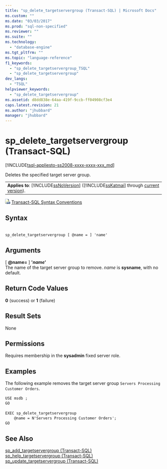 ```yaml
---
title: "sp_delete_targetservergroup (Transact-SQL) | Microsoft Docs"
ms.custom: ""
ms.date: "03/03/2017"
ms.prod: "sql-non-specified"
ms.reviewer: ""
ms.suite: ""
ms.technology: 
  - "database-engine"
ms.tgt_pltfrm: ""
ms.topic: "language-reference"
f1_keywords: 
  - "sp_delete_targetservergroup_TSQL"
  - "sp_delete_targetservergroup"
dev_langs: 
  - "TSQL"
helpviewer_keywords: 
  - "sp_delete_targetservergroup"
ms.assetid: d8dd838e-64aa-419f-9ccb-ff04908cf3e4
caps.latest.revision: 21
ms.author: "jhubbard"
manager: "jhubbard"
---
```

# sp_delete_targetservergroup (Transact-SQL)
[!INCLUDE[tsql-appliesto-ss2008-xxxx-xxxx-xxx_md](../../../a9retired/includes/tsql-appliesto-ss2008-xxxx-xxxx-xxx-md.md)]

  Deletes the specified target server group.  
  
||  
|-|  
|**Applies to**: [!INCLUDE[ssNoVersion](../../../a9notintoc/includes/ssnoversion-md.md)] ([!INCLUDE[ssKatmai](../../../a9notintoc/includes/sskatmai-md.md)] through [current version](http://go.microsoft.com/fwlink/p/?LinkId=299658)).|  
  
 ![Topic link icon](../../../a9notintoc/media/topic-link.gif "Topic link icon") [Transact-SQL Syntax Conventions](../../../t-sql/language-elements/transact-sql-syntax-conventions-transact-sql.md)  
  
## Syntax  
  
```  
  
sp_delete_targetservergroup [ @name = ] 'name'   
```  
  
## Arguments  
 [ **@name=** ] **'***name***'**  
 The name of the target server group to remove. *name* is **sysname**, with no default.  
  
## Return Code Values  
 **0** (success) or **1** (failure)  
  
## Result Sets  
 None  
  
## Permissions  
 Requires membership in the **sysadmin** fixed server role.  
  
## Examples  
 The following example removes the target server group `Servers Processing Customer Orders`.  
  
```  
USE msdb ;  
GO  
  
EXEC sp_delete_targetservergroup  
    @name = N'Servers Processing Customer Orders';  
GO  
```  
  
## See Also  
 [sp_add_targetservergroup &#40;Transact-SQL&#41;](../../../relational-databases/reference/system-stored-procedures/sp-add-targetservergroup-transact-sql.md)   
 [sp_help_targetservergroup &#40;Transact-SQL&#41;](../../../relational-databases/reference/system-stored-procedures/sp-help-targetservergroup-transact-sql.md)   
 [sp_update_targetservergroup &#40;Transact-SQL&#41;](../../../relational-databases/reference/system-stored-procedures/sp-update-targetservergroup-transact-sql.md)  
  
  
